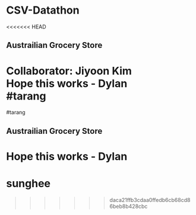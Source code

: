 # CSV-Datathon
<<<<<<< HEAD

## Austrailian Grocery Store  

Collaborator: Jiyoon Kim  
Hope this works - Dylan  
#tarang 
=======
#tarang
## Austrailian Grocery Store
# Hope this works - Dylan
# sunghee 
>>>>>>> daca21ffb3cdaa0ffedb6cb68cd86beb8b428cbc
